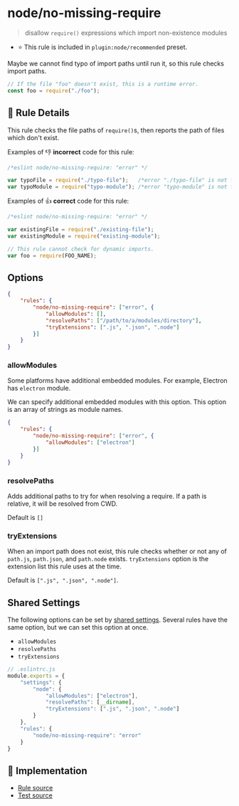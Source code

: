# node/no-missing-require
> disallow `require()` expressions which import non-existence modules

- ⭐️ This rule is included in `plugin:node/recommended` preset.

Maybe we cannot find typo of import paths until run it, so this rule checks import paths.

```js
// If the file "foo" doesn't exist, this is a runtime error.
const foo = require("./foo");
```

## 📖 Rule Details

This rule checks the file paths of `require()`s, then reports the path of files which don't exist.

Examples of :-1: **incorrect** code for this rule:

```js
/*eslint node/no-missing-require: "error" */

var typoFile = require("./typo-file");   /*error "./typo-file" is not found.*/
var typoModule = require("typo-module"); /*error "typo-module" is not found.*/
```

Examples of :+1: **correct** code for this rule:

```js
/*eslint node/no-missing-require: "error" */

var existingFile = require("./existing-file");
var existingModule = require("existing-module");

// This rule cannot check for dynamic imports.
var foo = require(FOO_NAME);
```

## Options

```json
{
    "rules": {
        "node/no-missing-require": ["error", {
            "allowModules": [],
            "resolvePaths": ["/path/to/a/modules/directory"],
            "tryExtensions": [".js", ".json", ".node"]
        }]
    }
}
```

### allowModules

Some platforms have additional embedded modules.
For example, Electron has `electron` module.

We can specify additional embedded modules with this option.
This option is an array of strings as module names.

```json
{
    "rules": {
        "node/no-missing-require": ["error", {
            "allowModules": ["electron"]
        }]
    }
}
```

### resolvePaths

Adds additional paths to try for when resolving a require.
If a path is relative, it will be resolved from CWD.

Default is `[]`

### tryExtensions

When an import path does not exist, this rule checks whether or not any of `path.js`, `path.json`, and `path.node` exists.
`tryExtensions` option is the extension list this rule uses at the time.

Default is `[".js", ".json", ".node"]`.

## Shared Settings

The following options can be set by [shared settings](http://eslint.org/docs/user-guide/configuring.html#adding-shared-settings).
Several rules have the same option, but we can set this option at once.

- `allowModules`
- `resolvePaths`
- `tryExtensions`

```js
// .eslintrc.js
module.exports = {
    "settings": {
        "node": {
            "allowModules": ["electron"],
            "resolvePaths": [__dirname],
            "tryExtensions": [".js", ".json", ".node"]
        }
    },
    "rules": {
        "node/no-missing-require": "error"
    }
}
```

## 🔎 Implementation

- [Rule source](../../lib/rules/no-missing-require.js)
- [Test source](../../tests/lib/rules/no-missing-require.js)
